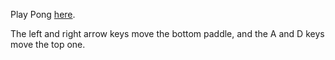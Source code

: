 Play Pong [here](https://rawgit.com/kelseybjames/breakout/master/breakout.html).

The left and right arrow keys move the bottom paddle, and the A and D keys move the top one. 
